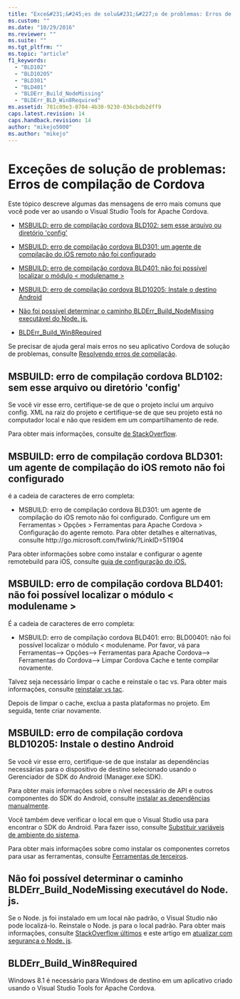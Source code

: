 ```yaml
---
title: "Exce&#231;&#245;es de solu&#231;&#227;o de problemas: Erros de compila&#231;&#227;o de Cordova | Microsoft Docs"
ms.custom: ""
ms.date: "10/29/2016"
ms.reviewer: ""
ms.suite: ""
ms.tgt_pltfrm: ""
ms.topic: "article"
f1_keywords: 
  - "BLD102"
  - "BLD10205"
  - "BLD301"
  - "BLD401"
  - "BLDErr_Build_NodeMissing"
  - "BLDErr_BLD_Win8Required"
ms.assetid: 781c09e3-0704-4b30-9230-036cbdb2dff9
caps.latest.revision: 14
caps.handback.revision: 14
author: "mikejo5000"
ms.author: "mikejo"
---
```

# Exce&#231;&#245;es de solu&#231;&#227;o de problemas: Erros de compila&#231;&#227;o de Cordova
Este tópico descreve algumas das mensagens de erro mais comuns que você pode ver ao usando o Visual Studio Tools for Apache Cordova.  
  
-   [MSBUILD: erro de compilação cordova BLD102: sem esse arquivo ou diretório 'config'](#BLD102)  
  
-   [MSBUILD: erro de compilação cordova BLD301: um agente de compilação do iOS remoto não foi configurado](#BLD301)  
  
-   [MSBUILD: erro de compilação cordova BLD401: não foi possível localizar o módulo &lt; modulename &gt;](#BLD401)  
  
-   [MSBUILD: erro de compilação cordova BLD10205: Instale o destino Android](#BLD10205)  
  
-   [Não foi possível determinar o caminho BLDErr_Build_NodeMissing executável do Node. js.](#BLDErr_Build_NodeMissing)  
  
-   [BLDErr_Build_Win8Required](#BLDErr_Build_Win8Required)  
  
 Se precisar de ajuda geral mais erros no seu aplicativo Cordova de solução de problemas, consulte [Resolvendo erros de compilação](https://taco.visualstudio.com/en-us/docs/resolving-build-errors/).  
  
##  <a name="BLD102"></a> MSBUILD: erro de compilação cordova BLD102: sem esse arquivo ou diretório 'config'  
 Se você vir esse erro, certifique\-se de que o projeto inclui um arquivo config. XML na raiz do projeto e certifique\-se de que seu projeto está no computador local e não que residem em um compartilhamento de rede.  
  
 Para obter mais informações, consulte [de StackOverflow](http://stackoverflow.com/questions/27134007/new-cordova-project-gives-the-error-bld00102-no-such-file-or-directory-confi).  
  
##  <a name="BLD301"></a> MSBUILD: erro de compilação cordova BLD301: um agente de compilação do iOS remoto não foi configurado  
 é a cadeia de caracteres de erro completa:  
  
-   MSBUILD: erro de compilação cordova BLD301: um agente de compilação do iOS remoto não foi configurado. Configure um em Ferramentas \> Opções \> Ferramentas para Apache Cordova \> Configuração do agente remoto. Para obter detalhes e alternativas, consulte http:\/\/go.microsoft.com\/fwlink\/?LinkID\=511904  
  
 Para obter informações sobre como instalar e configurar o agente remotebuild para iOS, consulte [guia de configuração do iOS.](http://taco.visualstudio.com/en-us/docs/ios-guide/)  
  
##  <a name="BLD401"></a> MSBUILD: erro de compilação cordova BLD401: não foi possível localizar o módulo \< modulename \>  
 É a cadeia de caracteres de erro completa:  
  
-   MSBUILD: erro de compilação cordova BLD401: erro: BLD00401: não foi possível localizar o módulo \< modulename. Por favor, vá para Ferramentas\-\-\> Opções\-\-\> Ferramentas para Apache Cordova\-\-\> Ferramentas do Cordova\-\-\> Limpar Cordova Cache e tente compilar novamente.  
  
 Talvez seja necessário limpar o cache e reinstale o tac vs. Para obter mais informações, consulte [reinstalar vs tac](http://taco.visualstudio.com/en-us/docs/configure-vs-tools-apache-cordova#vstac).  
  
 Depois de limpar o cache, exclua a pasta plataformas no projeto. Em seguida, tente criar novamente.  
  
##  <a name="BLD10205"></a> MSBUILD: erro de compilação cordova BLD10205: Instale o destino Android  
 Se você vir esse erro, certifique\-se de que instalar as dependências necessárias para o dispositivo de destino selecionado usando o Gerenciador de SDK do Android \(Manager.exe SDK\).  
  
 Para obter mais informações sobre o nível necessário de API e outros componentes do SDK do Android, consulte [instalar as dependências manualmente](http://taco.visualstudio.com/en-us/docs/configure-vs-tools-apache-cordova#ThirdParty).  
  
 Você também deve verificar o local em que o Visual Studio usa para encontrar o SDK do Android. Para fazer isso, consulte [Substituir variáveis de ambiente do sistema](http://taco.visualstudio.com/en-us/docs/configure-vs-tools-apache-cordova#env-var).  
  
 Para obter mais informações sobre como instalar os componentes corretos para usar as ferramentas, consulte [Ferramentas de terceiros](http://taco.visualstudio.com/en-us/docs/install-vs-tools-apache-cordova#choose).  
  
##  <a name="BLDErr_Build_NodeMissing"></a> Não foi possível determinar o caminho BLDErr\_Build\_NodeMissing executável do Node. js.  
 Se o Node. js foi instalado em um local não padrão, o Visual Studio não pode localizá\-lo. Reinstale o Node. js para o local padrão. Para obter mais informações, consulte [StackOverflow últimos](http://stackoverflow.com/questions/32203992/vs2015-cordova-apps-blderr-build-nodemissing) e este artigo em [atualizar com segurança o Node. js](http://taco.visualstudio.com/en-us/docs/change-node-version/).  
  
##  <a name="BLDErr_Build_Win8Required"></a> BLDErr\_Build\_Win8Required  
 Windows 8.1 é necessário para Windows de destino em um aplicativo criado usando o Visual Studio Tools for Apache Cordova.